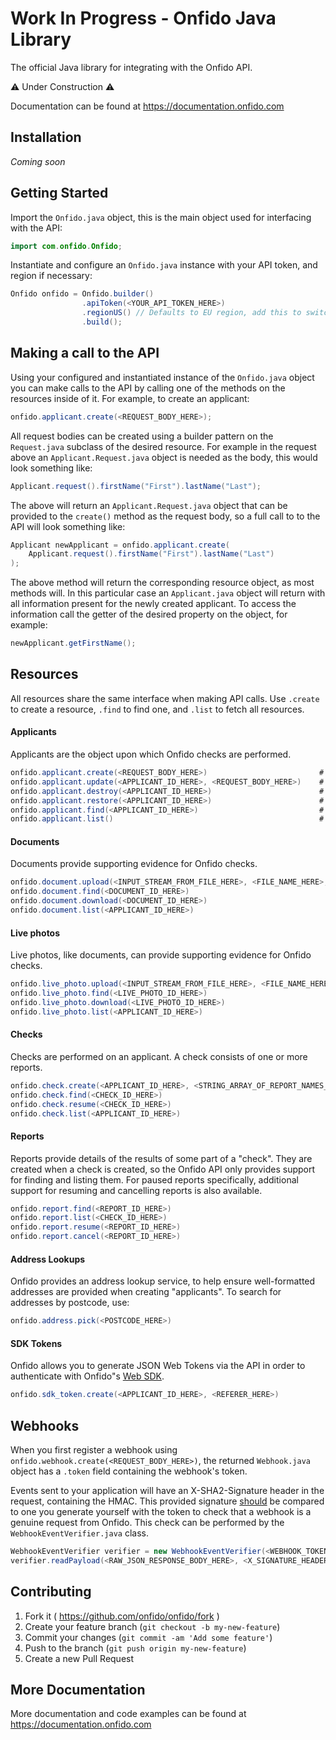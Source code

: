 # Work In Progress - Onfido Java Library

The official Java library for integrating with the Onfido API.

:warning: Under Construction :warning:

Documentation can be found at <https://documentation.onfido.com>

## Installation

_Coming soon_

## Getting Started

Import the `Onfido.java` object, this is the main object used for interfacing with the API:

```java
import com.onfido.Onfido;
```

Instantiate and configure an `Onfido.java` instance with your API token, and region if necessary:

```java
Onfido onfido = Onfido.builder()
                .apiToken(<YOUR_API_TOKEN_HERE>)
                .regionUS() // Defaults to EU region, add this to switch to US
                .build();
```

## Making a call to the API

Using your configured and instantiated instance of the `Onfido.java` object you can make calls to the API by calling one of the methods on the resources inside of it. For example, to create an applicant:

```java
onfido.applicant.create(<REQUEST_BODY_HERE>);
```

All request bodies can be created using a builder pattern on the `Request.java` subclass of the desired resource. For example in the request above an `Applicant.Request.java` object is needed as the body, this would look something like:

```java
Applicant.request().firstName("First").lastName("Last");
```

The above will return an `Applicant.Request.java` object that can be provided to the `create()` method as the request body, so a full call to to the API will look something like:

```java
Applicant newApplicant = onfido.applicant.create(
    Applicant.request().firstName("First").lastName("Last")
);
```

The above method will return the corresponding resource object, as most methods will. In this particular case an `Applicant.java` object will return with all information present for the newly created applicant. To access the information call the getter of the desired property on the object, for example:

```java
newApplicant.getFirstName();
```

## Resources

All resources share the same interface when making API calls. Use `.create` to create a resource, `.find` to find one, and `.list` to fetch all resources.

#### Applicants

Applicants are the object upon which Onfido checks are performed.

```java
onfido.applicant.create(<REQUEST_BODY_HERE>)                         # => Creates an applicant
onfido.applicant.update(<APPLICANT_ID_HERE>, <REQUEST_BODY_HERE>)    # => Updates an applicant
onfido.applicant.destroy(<APPLICANT_ID_HERE>)                        # => Schedule an applicant for deletion
onfido.applicant.restore(<APPLICANT_ID_HERE>)                        # => Restore an applicant scheduled for deletion
onfido.applicant.find(<APPLICANT_ID_HERE>)                           # => Finds a single applicant
onfido.applicant.list()                                              # => Returns all applicants
```

#### Documents

Documents provide supporting evidence for Onfido checks.

```java
onfido.document.upload(<INPUT_STREAM_FROM_FILE_HERE>, <FILE_NAME_HERE>, <REQUEST_BODY_HERE>) # => Creates a document
onfido.document.find(<DOCUMENT_ID_HERE>)                                                     # => Finds a document
onfido.document.download(<DOCUMENT_ID_HERE>)                                                 # => Downloads a document as a binary data
onfido.document.list(<APPLICANT_ID_HERE>)                                                    # => Returns all applicant's documents
```

#### Live photos

Live photos, like documents, can provide supporting evidence for Onfido checks.

```java
onfido.live_photo.upload(<INPUT_STREAM_FROM_FILE_HERE>, <FILE_NAME_HERE>, <REQUEST_BODY_HERE>) # => Creates a live photo
onfido.live_photo.find(<LIVE_PHOTO_ID_HERE>)                                                   # => Finds a live photo
onfido.live_photo.download(<LIVE_PHOTO_ID_HERE>)                                               # => Downloads a live photo as binary data
onfido.live_photo.list(<APPLICANT_ID_HERE>)                                                    # => Returns all applicant's live photos
```

#### Checks

Checks are performed on an applicant. A check consists of one or more reports.

```java
onfido.check.create(<APPLICANT_ID_HERE>, <STRING_ARRAY_OF_REPORT_NAMES_HERE>) 
onfido.check.find(<CHECK_ID_HERE>)
onfido.check.resume(<CHECK_ID_HERE>)
onfido.check.list(<APPLICANT_ID_HERE>)
```

#### Reports

Reports provide details of the results of some part of a "check". They are
created when a check is created, so the Onfido API only provides support for
finding and listing them. For paused reports specifically, additional support for resuming and
 cancelling reports is also available.

```java
onfido.report.find(<REPORT_ID_HERE>)
onfido.report.list(<CHECK_ID_HERE>)
onfido.report.resume(<REPORT_ID_HERE>)
onfido.report.cancel(<REPORT_ID_HERE>)
```

#### Address Lookups

Onfido provides an address lookup service, to help ensure well-formatted
addresses are provided when creating "applicants". To search for addresses
by postcode, use:

```java
onfido.address.pick(<POSTCODE_HERE>)
```

#### SDK Tokens

Onfido allows you to generate JSON Web Tokens via the API in order to authenticate
with Onfido"s [Web SDK](https://github.com/onfido/onfido-sdk-ui).

```java
onfido.sdk_token.create(<APPLICANT_ID_HERE>, <REFERER_HERE>)
```

## Webhooks

When you first register a webhook using `onfido.webhook.create(<REQUEST_BODY_HERE>)`, the returned `Webhook.java` object has a `.token` field containing the webhook's token.

Events sent to your application will have an X-SHA2-Signature header in the request, containing the HMAC. This provided signature [should](https://onfido.com/documentation#webhook-security) be compared to one you generate yourself with the token to check that a webhook is a genuine request from Onfido. This check can be performed by the `WebhookEventVerifier.java` class.

```java
WebhookEventVerifier verifier = new WebhookEventVerifier(<WEBHOOK_TOKEN_HERE>);
verifier.readPayload(<RAW_JSON_RESPONSE_BODY_HERE>, <X_SIGNATURE_HEADER_HERE>)
```

## Contributing

1. Fork it ( https://github.com/onfido/onfido/fork )
2. Create your feature branch (`git checkout -b my-new-feature`)
3. Commit your changes (`git commit -am 'Add some feature'`)
4. Push to the branch (`git push origin my-new-feature`)
5. Create a new Pull Request


## More Documentation

More documentation and code examples can be found at <https://documentation.onfido.com>

